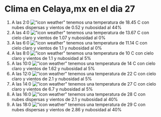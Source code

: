 # Clima en Celaya,mx en el dia 27

1. A las 2:0 !["icon weather"](http://openweathermap.org/img/w/03n.png) tenemos una temperatura de 18.45 C con nubes dispersas y  vientos de 0.52 y nubosidad al 44%
1. A las 4:0 !["icon weather"](http://openweathermap.org/img/w/01n.png) tenemos una temperatura de 13.67 C con cielo claro y  vientos de 1.07 y nubosidad al 0%
1. A las 6:0 !["icon weather"](http://openweathermap.org/img/w/01n.png) tenemos una temperatura de 11.14 C con cielo claro y  vientos de 1.1 y nubosidad al 0%
1. A las 8:0 !["icon weather"](http://openweathermap.org/img/w/02n.png) tenemos una temperatura de 10 C con cielo claro y  vientos de 1.1 y nubosidad al 5%
1. A las 10:0 !["icon weather"](http://openweathermap.org/img/w/02d.png) tenemos una temperatura de 14 C con cielo claro y  vientos de 1.62 y nubosidad al 5%
1. A las 12:0 !["icon weather"](http://openweathermap.org/img/w/02d.png) tenemos una temperatura de 22 C con cielo claro y  vientos de 2.1 y nubosidad al 5%
1. A las 14:0 !["icon weather"](http://openweathermap.org/img/w/02d.png) tenemos una temperatura de 27 C con cielo claro y  vientos de 6.7 y nubosidad al 5%
1. A las 16:0 !["icon weather"](http://openweathermap.org/img/w/03d.png) tenemos una temperatura de 28 C con nubes dispersas y  vientos de 2.1 y nubosidad al 40%
1. A las 18:0 !["icon weather"](http://openweathermap.org/img/w/03d.png) tenemos una temperatura de 29 C con nubes dispersas y  vientos de 2.86 y nubosidad al 40%

